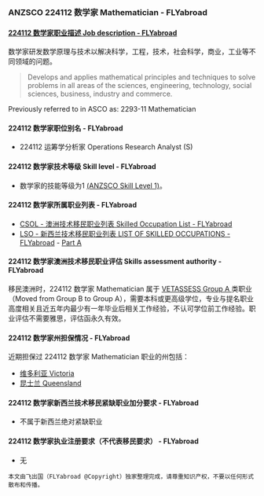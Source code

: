 ### ANZSCO 224112 数学家 Mathematician - FLYabroad ###

####  [224112 数学家职业描述 Job description - FLYabroad](http://www.flyabroadvisa.com/anzsco/2241.html#224112)

数学家研发数学原理与技术以解决科学，工程，技术，社会科学，商业，工业等不同领域的问题。

> Develops and applies mathematical principles and techniques to solve problems in all areas of the sciences, engineering, technology, social sciences, business, industry and commerce.

Previously referred to in ASCO as:
2293-11 Mathematician

#### 224112 数学家职位别名 - FLYabroad
 
- 224112 运筹学分析家 Operations Research Analyst (S)

#### 224112 数学家技术等级 Skill level - FLYabroad

- 数学家的技能等级为1 [(ANZSCO Skill Level 1)](http://www.flyabroadvisa.com/anzsco/)。

#### 224112 数学家所属职业列表 - FLYabroad

- [CSOL - 澳洲技术移民职业列表 Skilled Occupation List - FLYabroad](http://www.flyabroadvisa.com/sol/)
- [LSO - 新西兰技术移民职业列表 LIST OF SKILLED OCCUPATIONS - FLYabroad](http://nz.flyabroadvisa.com/lso/) - [Part A](parta)

#### 224112 数学家澳洲技术移民职业评估 Skills assessment authority - FLYabroad

移民澳洲时，224112 数学家 Mathematician 属于 [VETASSESS Group A ](http://www.flyabroadvisa.com/ass/vetassess.html)类职业（Moved from Group B to Group A），需要本科或更高级学位，专业与提名职业高度相关且近五年内最少有一年毕业后相关工作经验，不认可学位前工作经验。职业评估不需要雅思，评估函永久有效。

#### 224112 数学家州担保情况 - FLYabroad

近期担保过 224112 数学家 Mathematician 职业的州包括：

- [维多利亚 Victoria](http://www.flyabroadvisa.com/zdb/vic.html)
- [昆士兰 Queensland](http://www.flyabroadvisa.com/zdb/qld.html)

#### 224112 数学家新西兰技术移民紧缺职业加分要求 - FLYabroad

- 不属于新西兰绝对紧缺职业

#### 224112 数学家执业注册要求（不代表移民要求） - FLYabroad

- 无

`本文由飞出国（FLYabroad @Copyright）独家整理完成，请尊重知识产权，不要以任何形式散布和传播。`